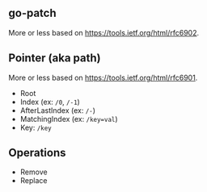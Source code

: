 ## go-patch

More or less based on https://tools.ietf.org/html/rfc6902.

## Pointer (aka path)

More or less based on https://tools.ietf.org/html/rfc6901.

- Root
- Index (ex: `/0`, `/-1`)
- AfterLastIndex (ex: `/-`)
- MatchingIndex (ex: `/key=val`)
- Key: `/key`

## Operations

- Remove
- Replace
